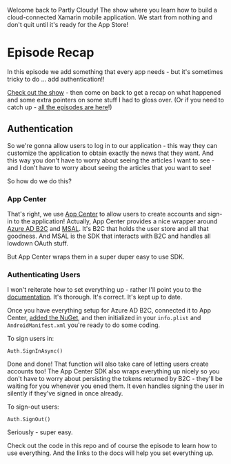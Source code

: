 Welcome back to Partly Cloudy! The show where you learn how to build a cloud-connected Xamarin mobile application. We start from nothing and don't quit until it's ready for the App Store!

# Episode Recap

In this episode we add something that every app needs - but it's sometimes tricky to do ... add authentication!!

[Check out the show](https://channel9.msdn.com/Shows/Partly-Cloudy/Who-Are-You-App-Center-Auth?WT.mc_id=partlycloudy-github-masoucou) - then come on back to get a recap on what happened and some extra pointers on some stuff I had to gloss over.  (Or if you need to catch up - [all the episodes are here](https://channel9.msdn.com/Shows/Partly-Cloudy?WT.mc_id=partlycloudy-github-masoucou)!)

## Authentication

So we're gonna allow users to log in to our application - this way they can customize the application to obtain exactly the news that they want. And this way you don't have to worry about seeing the articles I want to see - and I don't have to worry about seeing the articles that you want to see!

So how do we do this?

### App Center

That's right, we use [App Center](https://docs.microsoft.com/appcenter/auth/?WT.mc_id=partlycloudy-github-masoucou) to allow users to create accounts and sign-in to the application! Actually, App Center provides a nice wrapper around [Azure AD B2C](https://docs.microsoft.com/azure/active-directory-b2c/?WT.mc_id=partlycloudy-github-masoucou) and [MSAL](https://github.com/AzureAD/microsoft-authentication-library-for-dotnet/wiki). It's B2C that holds the user store and all that goodness. And MSAL is the SDK that interacts with B2C and handles all lowdown OAuth stuff.

But App Center wraps them in a super duper easy to use SDK.

### Authenticating Users

I won't reiterate how to set everything up - rather I'll point you to the [documentation](https://docs.microsoft.com/appcenter/sdk/auth/xamarin?WT.mc_id=partlycloudy-github-masoucou). It's thorough. It's correct. It's kept up to date.

Once you have everything setup for Azure AD B2C, connected it to App Center, [added the NuGet](https://www.nuget.org/packages/Microsoft.AppCenter.Auth/), and then initialized in your `info.plist` and `AndroidManifest.xml` you're ready to do some coding.

To sign users in:

`Auth.SignInAsync()`

Done and done! That function will also take care of letting users create accounts too! The App Center SDK also wraps everything up nicely so you don't have to worry about persisting the tokens returned by B2C - they'll be waiting for you whenever you ened them. It even handles signing the user in silently if they've signed in once already.

To sign-out users:

`Auth.SignOut()`

Seriously - super easy.

Check out the code in this repo and of course the episode to learn how to use everything. And the links to the docs will help you set everything up.
